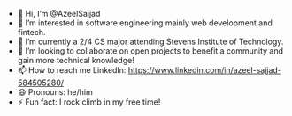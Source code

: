 - 👋 Hi, I’m @AzeelSajjad
- 👀 I’m interested in software engineering mainly web development and fintech.
- 🌱 I’m currently a 2/4 CS major attending Stevens Institute of Technology.
- 💞️ I’m looking to collaborate on open projects to benefit a community and gain more technical knowledge!
- 📫 How to reach me LinkedIn: https://www.linkedin.com/in/azeel-sajjad-584505280/ 
- 😄 Pronouns: he/him
- ⚡ Fun fact: I rock climb in my free time!



